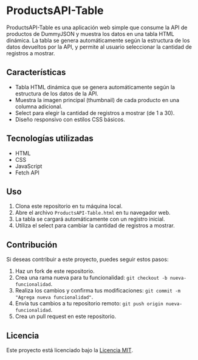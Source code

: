 # ProductsAPI-Table

ProductsAPI-Table es una aplicación web simple que consume la API de productos de DummyJSON y muestra los datos en una tabla HTML dinámica. La tabla se genera automáticamente según la estructura de los datos devueltos por la API, y permite al usuario seleccionar la cantidad de registros a mostrar.

## Características

- Tabla HTML dinámica que se genera automáticamente según la estructura de los datos de la API.
- Muestra la imagen principal (thumbnail) de cada producto en una columna adicional.
- Select para elegir la cantidad de registros a mostrar (de 1 a 30).
- Diseño responsivo con estilos CSS básicos.

## Tecnologías utilizadas

- HTML
- CSS
- JavaScript
- Fetch API

## Uso

1. Clona este repositorio en tu máquina local.
2. Abre el archivo `ProductsAPI-Table.html` en tu navegador web.
3. La tabla se cargará automáticamente con un registro inicial.
4. Utiliza el select para cambiar la cantidad de registros a mostrar.

## Contribución

Si deseas contribuir a este proyecto, puedes seguir estos pasos:

1. Haz un fork de este repositorio.
2. Crea una rama nueva para tu funcionalidad: `git checkout -b nueva-funcionalidad`.
3. Realiza los cambios y confirma tus modificaciones: `git commit -m "Agrega nueva funcionalidad"`.
4. Envía tus cambios a tu repositorio remoto: `git push origin nueva-funcionalidad`.
5. Crea un pull request en este repositorio.

## Licencia

Este proyecto está licenciado bajo la [Licencia MIT](LICENSE).

